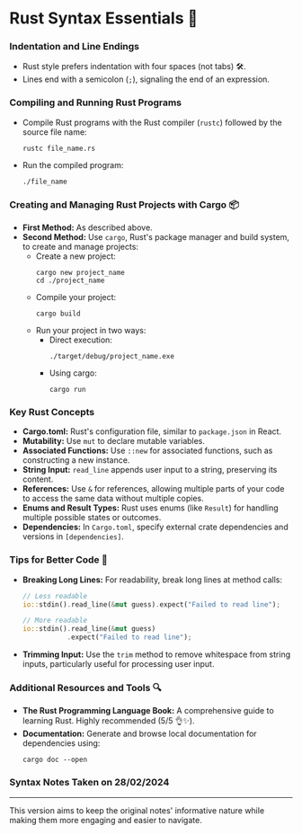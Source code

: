 # Rust Syntax Essentials 🦀

### Indentation and Line Endings
- Rust style prefers indentation with four spaces (not tabs) 🛠.
- Lines end with a semicolon (`;`), signaling the end of an expression.

### Compiling and Running Rust Programs
- Compile Rust programs with the Rust compiler (`rustc`) followed by the source file name:
  ```
  rustc file_name.rs
  ```
- Run the compiled program:
  ```
  ./file_name
  ```

### Creating and Managing Rust Projects with Cargo 📦
- **First Method:** As described above.
- **Second Method:** Use `cargo`, Rust's package manager and build system, to create and manage projects:
  - Create a new project:
    ```
    cargo new project_name
    cd ./project_name
    ```
  - Compile your project:
    ```
    cargo build
    ```
  - Run your project in two ways:
    - Direct execution:
      ```
      ./target/debug/project_name.exe
      ```
    - Using cargo:
      ```
      cargo run
      ```

### Key Rust Concepts
- **Cargo.toml:** Rust's configuration file, similar to `package.json` in React.
- **Mutability:** Use `mut` to declare mutable variables.
- **Associated Functions:** Use `::new` for associated functions, such as constructing a new instance.
- **String Input:** `read_line` appends user input to a string, preserving its content.
- **References:** Use `&` for references, allowing multiple parts of your code to access the same data without multiple copies.
- **Enums and Result Types:** Rust uses enums (like `Result`) for handling multiple possible states or outcomes.
- **Dependencies:** In `Cargo.toml`, specify external crate dependencies and versions in `[dependencies]`.

### Tips for Better Code 📘
- **Breaking Long Lines:** For readability, break long lines at method calls:
  ```rust
  // Less readable
  io::stdin().read_line(&mut guess).expect("Failed to read line");
  
  // More readable
  io::stdin().read_line(&mut guess)
             .expect("Failed to read line");
  ```
- **Trimming Input:** Use the `trim` method to remove whitespace from string inputs, particularly useful for processing user input.

### Additional Resources and Tools 🔍
- **The Rust Programming Language Book:** A comprehensive guide to learning Rust. Highly recommended (5/5 👌✨).
- **Documentation:** Generate and browse local documentation for dependencies using:
  ```
  cargo doc --open
  ```
  
### Syntax Notes Taken on 28/02/2024

---

This version aims to keep the original notes' informative nature while making them more engaging and easier to navigate.
